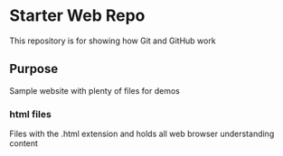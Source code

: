 # Starter Web Repo

This repository is for showing how Git and GitHub work

## Purpose

Sample website with plenty of files for demos

### html files

Files with the .html extension and holds all web browser understanding content